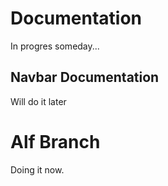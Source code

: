 # Documentation

In progres someday...

## Navbar Documentation

Will do it later


# Alf Branch

Doing it now.